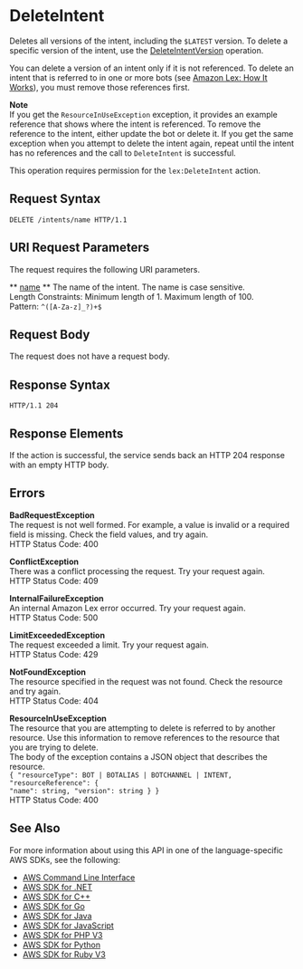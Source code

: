 # DeleteIntent<a name="API_DeleteIntent"></a>

Deletes all versions of the intent, including the `$LATEST` version\. To delete a specific version of the intent, use the [DeleteIntentVersion](API_DeleteIntentVersion.md) operation\.

 You can delete a version of an intent only if it is not referenced\. To delete an intent that is referred to in one or more bots \(see [Amazon Lex: How It Works](how-it-works.md)\), you must remove those references first\. 

**Note**  
 If you get the `ResourceInUseException` exception, it provides an example reference that shows where the intent is referenced\. To remove the reference to the intent, either update the bot or delete it\. If you get the same exception when you attempt to delete the intent again, repeat until the intent has no references and the call to `DeleteIntent` is successful\. 

 This operation requires permission for the `lex:DeleteIntent` action\. 

## Request Syntax<a name="API_DeleteIntent_RequestSyntax"></a>

```
DELETE /intents/name HTTP/1.1
```

## URI Request Parameters<a name="API_DeleteIntent_RequestParameters"></a>

The request requires the following URI parameters\.

 ** [name](#API_DeleteIntent_RequestSyntax) **   <a name="lex-DeleteIntent-request-name"></a>
The name of the intent\. The name is case sensitive\.   
Length Constraints: Minimum length of 1\. Maximum length of 100\.  
Pattern: `^([A-Za-z]_?)+$` 

## Request Body<a name="API_DeleteIntent_RequestBody"></a>

The request does not have a request body\.

## Response Syntax<a name="API_DeleteIntent_ResponseSyntax"></a>

```
HTTP/1.1 204
```

## Response Elements<a name="API_DeleteIntent_ResponseElements"></a>

If the action is successful, the service sends back an HTTP 204 response with an empty HTTP body\.

## Errors<a name="API_DeleteIntent_Errors"></a>

 **BadRequestException**   
The request is not well formed\. For example, a value is invalid or a required field is missing\. Check the field values, and try again\.  
HTTP Status Code: 400

 **ConflictException**   
 There was a conflict processing the request\. Try your request again\.   
HTTP Status Code: 409

 **InternalFailureException**   
An internal Amazon Lex error occurred\. Try your request again\.  
HTTP Status Code: 500

 **LimitExceededException**   
The request exceeded a limit\. Try your request again\.  
HTTP Status Code: 429

 **NotFoundException**   
The resource specified in the request was not found\. Check the resource and try again\.  
HTTP Status Code: 404

 **ResourceInUseException**   
The resource that you are attempting to delete is referred to by another resource\. Use this information to remove references to the resource that you are trying to delete\.  
The body of the exception contains a JSON object that describes the resource\.  
 `{ "resourceType": BOT | BOTALIAS | BOTCHANNEL | INTENT,`   
 `"resourceReference": {`   
 `"name": string, "version": string } }`   
HTTP Status Code: 400

## See Also<a name="API_DeleteIntent_SeeAlso"></a>

For more information about using this API in one of the language\-specific AWS SDKs, see the following:
+  [AWS Command Line Interface](https://docs.aws.amazon.com/goto/aws-cli/lex-models-2017-04-19/DeleteIntent) 
+  [AWS SDK for \.NET](https://docs.aws.amazon.com/goto/DotNetSDKV3/lex-models-2017-04-19/DeleteIntent) 
+  [AWS SDK for C\+\+](https://docs.aws.amazon.com/goto/SdkForCpp/lex-models-2017-04-19/DeleteIntent) 
+  [AWS SDK for Go](https://docs.aws.amazon.com/goto/SdkForGoV1/lex-models-2017-04-19/DeleteIntent) 
+  [AWS SDK for Java](https://docs.aws.amazon.com/goto/SdkForJava/lex-models-2017-04-19/DeleteIntent) 
+  [AWS SDK for JavaScript](https://docs.aws.amazon.com/goto/AWSJavaScriptSDK/lex-models-2017-04-19/DeleteIntent) 
+  [AWS SDK for PHP V3](https://docs.aws.amazon.com/goto/SdkForPHPV3/lex-models-2017-04-19/DeleteIntent) 
+  [AWS SDK for Python](https://docs.aws.amazon.com/goto/boto3/lex-models-2017-04-19/DeleteIntent) 
+  [AWS SDK for Ruby V3](https://docs.aws.amazon.com/goto/SdkForRubyV3/lex-models-2017-04-19/DeleteIntent) 